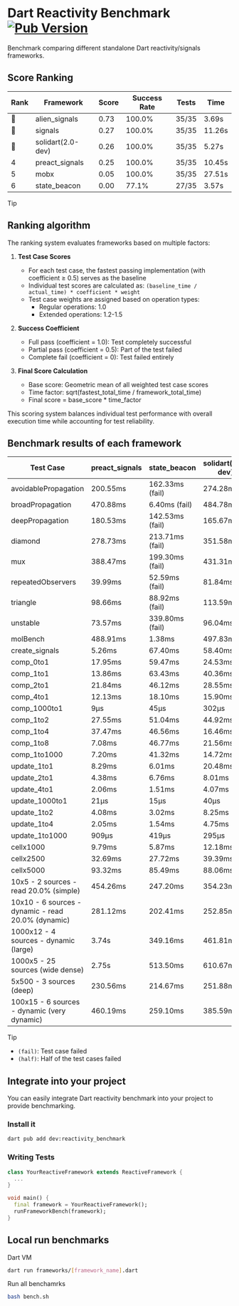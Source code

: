 # Dart Reactivity Benchmark [![Pub Version](https://img.shields.io/pub/v/reactivity_benchmark)](https://pub.dev/packages/reactivity_benchmark)

Benchmark comparing different standalone Dart reactivity/signals frameworks.

## Score Ranking

<!-- ranking start -->
| Rank | Framework | Score | Success Rate | Tests | Time |
|------|-----------|-------|--------------|-------|------|
| 🥇 | alien_signals | 0.73 | 100.0% | 35/35 | 3.69s |
| 🥈 | signals | 0.27 | 100.0% | 35/35 | 11.26s |
| 🥉 | solidart(2.0-dev) | 0.26 | 100.0% | 35/35 | 5.27s |
| 4 | preact_signals | 0.25 | 100.0% | 35/35 | 10.45s |
| 5 | mobx | 0.05 | 100.0% | 35/35 | 27.51s |
| 6 | state_beacon | 0.00 | 77.1% | 27/35 | 3.57s |

<!-- ranking end -->

> [!TIP]
> ## Ranking algorithm
>
> The ranking system evaluates frameworks based on multiple factors:
>
> 1. **Test Case Scores**
>    - For each test case, the fastest passing implementation (with coefficient ≥ 0.5) serves as the baseline
>    - Individual test scores are calculated as: `(baseline_time / actual_time) * coefficient * weight`
>    - Test case weights are assigned based on operation types:
>      - Regular operations: 1.0
>      - Extended operations: 1.2-1.5
>
> 2. **Success Coefficient**
>    - Full pass (coefficient = 1.0): Test completely successful
>    - Partial pass (coefficient = 0.5): Part of the test failed
>    - Complete fail (coefficient = 0): Test failed entirely
>
> 3. **Final Score Calculation**
>    - Base score: Geometric mean of all weighted test case scores
>    - Time factor: sqrt(fastest_total_time / framework_total_time)
>    - Final score = base_score * time_factor
>
> This scoring system balances individual test performance with overall execution time while accounting for test reliability.

## Benchmark results of each framework

<!-- test-case start -->
| Test Case | preact_signals | state_beacon | solidart(2.0-dev) | signals | alien_signals | mobx |
|---|---|---|---|---|---|---|
| avoidablePropagation | 200.55ms | 162.33ms (fail) | 274.28ms | 211.93ms | 193.85ms | 2.33s |
| broadPropagation | 470.88ms | 6.40ms (fail) | 484.78ms | 459.11ms | 351.60ms | 4.39s |
| deepPropagation | 180.53ms | 142.53ms (fail) | 165.67ms | 169.52ms | 127.52ms | 1.53s |
| diamond | 278.73ms | 213.71ms (fail) | 351.58ms | 282.62ms | 236.15ms | 2.41s |
| mux | 388.47ms | 199.30ms (fail) | 431.31ms | 413.62ms | 377.18ms | 1.85s |
| repeatedObservers | 39.99ms | 52.59ms (fail) | 81.84ms | 46.32ms | 44.62ms | 233.00ms |
| triangle | 98.66ms | 88.92ms (fail) | 113.59ms | 103.20ms | 84.43ms | 764.31ms |
| unstable | 73.57ms | 339.80ms (fail) | 96.04ms | 75.83ms | 59.62ms | 343.88ms |
| molBench | 488.91ms | 1.38ms | 497.83ms | 485.66ms | 489.34ms | 582.68ms |
| create_signals | 5.26ms | 67.40ms | 58.40ms | 25.37ms | 25.09ms | 74.51ms |
| comp_0to1 | 17.95ms | 59.47ms | 24.53ms | 11.22ms | 8.06ms | 25.87ms |
| comp_1to1 | 13.86ms | 63.43ms | 40.36ms | 28.55ms | 4.26ms | 18.24ms |
| comp_2to1 | 21.84ms | 46.12ms | 28.55ms | 9.32ms | 2.34ms | 13.26ms |
| comp_4to1 | 12.13ms | 18.10ms | 15.90ms | 9.72ms | 8.85ms | 15.29ms |
| comp_1000to1 | 9μs | 45μs | 302μs | 5μs | 3μs | 23μs |
| comp_1to2 | 27.55ms | 51.04ms | 44.92ms | 16.69ms | 15.44ms | 40.09ms |
| comp_1to4 | 37.47ms | 46.56ms | 16.46ms | 11.46ms | 5.40ms | 27.11ms |
| comp_1to8 | 7.08ms | 46.77ms | 21.56ms | 6.50ms | 4.51ms | 26.31ms |
| comp_1to1000 | 7.20ms | 41.32ms | 14.72ms | 4.47ms | 3.42ms | 16.27ms |
| update_1to1 | 8.29ms | 6.01ms | 20.48ms | 10.16ms | 10.08ms | 28.68ms |
| update_2to1 | 4.38ms | 6.76ms | 8.01ms | 4.51ms | 2.15ms | 14.14ms |
| update_4to1 | 2.06ms | 1.51ms | 4.07ms | 2.47ms | 2.48ms | 7.57ms |
| update_1000to1 | 21μs | 15μs | 40μs | 25μs | 24μs | 69μs |
| update_1to2 | 4.08ms | 3.02ms | 8.25ms | 4.51ms | 4.98ms | 14.02ms |
| update_1to4 | 2.05ms | 1.54ms | 4.75ms | 2.60ms | 2.39ms | 7.15ms |
| update_1to1000 | 909μs | 419μs | 295μs | 43μs | 36μs | 183μs |
| cellx1000 | 9.79ms | 5.87ms | 12.18ms | 9.66ms | 8.25ms | 83.36ms |
| cellx2500 | 32.69ms | 27.72ms | 39.39ms | 31.69ms | 19.46ms | 288.20ms |
| cellx5000 | 93.32ms | 85.49ms | 88.06ms | 65.36ms | 45.99ms | 614.87ms |
| 10x5 - 2 sources - read 20.0% (simple) | 454.26ms | 247.20ms | 354.23ms | 515.23ms | 227.15ms | 2.04s |
| 10x10 - 6 sources - dynamic - read 20.0% (dynamic) | 281.12ms | 202.41ms | 252.85ms | 280.71ms | 174.60ms | 1.54s |
| 1000x12 - 4 sources - dynamic (large) | 3.74s | 349.16ms | 461.81ms | 3.76s | 282.27ms | 1.82s |
| 1000x5 - 25 sources (wide dense) | 2.75s | 513.50ms | 610.67ms | 3.50s | 410.31ms | 3.48s |
| 5x500 - 3 sources (deep) | 230.56ms | 214.67ms | 251.88ms | 221.54ms | 190.48ms | 1.17s |
| 100x15 - 6 sources - dynamic (very dynamic) | 460.19ms | 259.10ms | 385.59ms | 481.50ms | 267.60ms | 1.71s |

<!-- test-case end -->

> [!TIP]
> - `(fail)`: Test case failed
> - `(half)`: Half of the test cases failed

## Integrate into your project

You can easily integrate Dart reactivity benchmark into your project to provide benchmarking.

### Install it

```bash
dart pub add dev:reactivity_benchmark
```

### Writing Tests

```dart
class YourReactiveFramework extends ReactiveFramework {
  ...
}

void main() {
  final framework = YourReactiveFramework();
  runFrameworkBench(framework);
}
```

## Local run benchmarks

Dart VM
```bash
dart run frameworks/[framework_name].dart
```

Run all benchamrks
```bash
bash bench.sh
```
